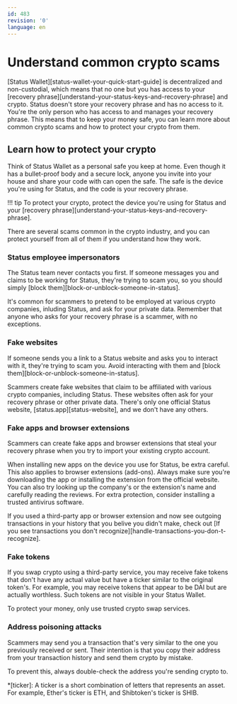 ```yaml
---
id: 483
revision: '0'
language: en
---
```


# Understand common crypto scams

[Status Wallet][status-wallet-your-quick-start-guide] is decentralized and non-custodial, which means that no one but you has access to your [recovery phrase][understand-your-status-keys-and-recovery-phrase] and crypto. Status doesn't store your recovery phrase and has no access to it. You're the only person who has access to and manages your recovery phrase. This means that to keep your money safe, you can learn more about common crypto scams and how to protect your crypto from them.

## Learn how to protect your crypto

Think of Status Wallet as a personal safe you keep at home. Even though it has a bullet-proof body and a secure lock, anyone you invite into your house and share your code with can open the safe. The safe is the device you're using for Status, and the code is your recovery phrase.

!!! tip
To protect your crypto, protect the device you're using for Status and your [recovery phrase][understand-your-status-keys-and-recovery-phrase].

There are several scams common in the crypto industry, and you can protect yourself from all of them if you understand how they work.

### Status employee impersonators

The Status team never contacts you first. If someone messages you and claims to be working for Status, they're trying to scam you, so you should simply [block them][block-or-unblock-someone-in-status].

It's common for scammers to pretend to be employed at various crypto companies, inluding Status, and ask for your private data. Remember that anyone who asks for your recovery phrase is a scammer, with no exceptions.

### Fake websites

If someone sends you a link to a Status website and asks you to interact with it, they're trying to scam you. Avoid interacting with them and [block them][block-or-unblock-someone-in-status].

Scammers create fake websites that claim to be affiliated with various crypto companies, including Status. These websites often ask for your recovery phrase or other private data. There's only one official Status website, [status.app][status-website], and we don't have any others.

### Fake apps and browser extensions

Scammers can create fake apps and browser extensions that steal your recovery phrase when you try to import your existing crypto account.

When installing new apps on the device you use for Status, be extra careful. This also applies to browser extensions (add-ons). Always make sure you're downloading the app or installing the extension from the official website. You can also try looking up the company's or the extension's name and carefully reading the reviews. For extra protection, consider installing a trusted antivirus software.

If you used a third-party app or browser extension and now see outgoing transactions in your history that you belive you didn't make, check out [If you see transactions you don't recognize][handle-transactions-you-don-t-recognize].

### Fake tokens

If you swap crypto using a third-party service, you may receive fake tokens that don't have any actual value but have a ticker similar to the original token's. For example, you may receive tokens that appear to be DAI but are actually worthless. Such tokens are not visible in your Status Wallet.

To protect your money, only use trusted crypto swap services.

### Address poisoning attacks

Scammers may send you a transaction that's very similar to the one you previously received or sent. Their intention is that you copy their address from your transaction history and send them crypto by mistake.

To prevent this, always double-check the address you're sending crypto to.

\*[ticker]: A ticker is a short combination of letters that represents an asset. For example, Ether's ticker is ETH, and Shibtoken's ticker is SHIB.
